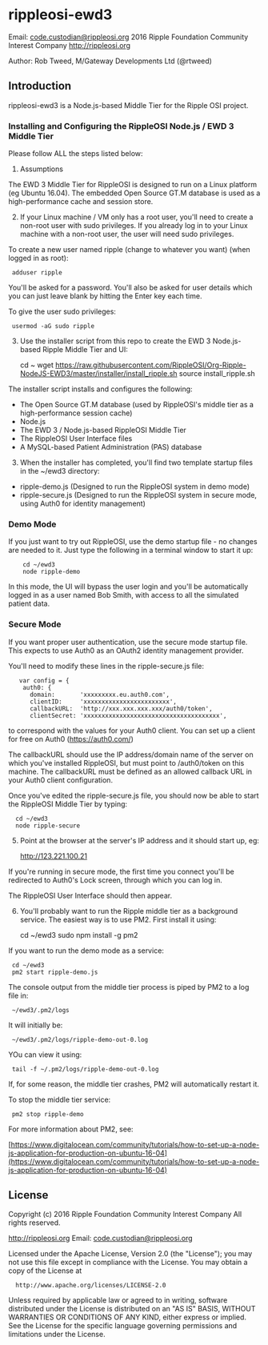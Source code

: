 # rippleosi-ewd3

Email: <code.custodian@rippleosi.org>
2016 Ripple Foundation Community Interest Company [http://rippleosi.org  ](http://rippleosi.org)

Author: Rob Tweed, M/Gateway Developments Ltd (@rtweed)

## Introduction

rippleosi-ewd3 is a Node.js-based Middle Tier for the Ripple OSI 
project.


### Installing and Configuring the RippleOSI Node.js / EWD 3 Middle Tier

Please follow ALL the steps listed below:

1) Assumptions

  The EWD 3 Middle Tier for RippleOSI is designed to run on a Linux
  platform (eg Ubuntu 16.04).  The embedded Open Source GT.M database is
  used as a high-performance cache and session store.

2) If your Linux machine / VM only has a root user, you'll need to create a non-root user with sudo privileges.
If you already log in to your Linux machine with a non-root user, the user will need sudo privileges.

To create a new user named ripple (change to whatever you want) (when logged in as root):

     adduser ripple

You'll be asked for a password.  You'll also be asked for user details which you can just leave blank by hitting the Enter key 
each time.

To give the user sudo privileges:

     usermod -aG sudo ripple


3) Use the installer script from this repo to create the EWD 3 Node.js-based Ripple 
 Middle Tier and UI:

      cd ~
      wget https://raw.githubusercontent.com/RippleOSI/Org-Ripple-NodeJS-EWD3/master/installer/install_ripple.sh
      source install_ripple.sh

The installer script installs and configures the following:

- The Open Source GT.M database (used by RippleOSI's middle tier as a high-performance session cache)
- Node.js
- The EWD 3 / Node.js-based RippleOSI Middle Tier
- The RippleOSI User Interface files
- A MySQL-based Patient Administration (PAS) database


3) When the installer has completed, you'll find two template startup files in the ~/ewd3 directory:

- ripple-demo.js   (Designed to run the RippleOSI system in demo mode)
- ripple-secure.js (Designed to run the RippleOSI system in secure mode, using Auth0 for identity management)

### Demo Mode

If you just want to try out RippleOSI, use the demo startup file - no changes are needed to it.  Just type the
following in a terminal window to start it up:

        cd ~/ewd3
        node ripple-demo

In this mode, the UI will bypass the user login and you'll be automatically logged in as a user named Bob Smith, with access
to all the simulated patient data.


### Secure Mode

If you want proper user authentication, use the secure mode startup file.  This expects to use Auth0 as an OAuth2 
identity management provider.


You'll need to modify these lines in the ripple-secure.js file:

       var config = {
        auth0: {
          domain:       'xxxxxxxxx.eu.auth0.com',
          clientID:     'xxxxxxxxxxxxxxxxxxxxxxxx',
          callbackURL:  'http://xxx.xxx.xxx.xxx/auth0/token',
          clientSecret: 'xxxxxxxxxxxxxxxxxxxxxxxxxxxxxxxxxxxxxx',


to correspond with the values for your Auth0 client.  You can set up a client for free on Auth0 (https://auth0.com/)

The callbackURL should use the IP address/domain name of
the server on which you've installed RippleOSI, but must point to /auth0/token on this machine.  The callbackURL
must be defined as an allowed callback URL in your Auth0 client configuration.

Once you've edited the ripple-secure.js file, you should now be able to start the RippleOSI Middle Tier by typing:


      cd ~/ewd3
      node ripple-secure


5) Point at the browser at the server's IP address and it should start up, eg:

      http://123.221.100.21


If you're running in secure mode, the first time you connect you'll be redirected to Auth0's Lock screen, 
through which you can log in.  

The RippleOSI User Interface should then appear.


6) You'll probably want to run the Ripple middle tier as a background service.  The easiest way is to use PM2.  First 
install it using:

      cd ~/ewd3
      sudo npm install -g pm2


If you want to run the demo mode as a service:

     cd ~/ewd3
     pm2 start ripple-demo.js

The console output from the middle tier process is piped by PM2 to a log file in:

     ~/ewd3/.pm2/logs

It will initially be:

     ~/ewd3/.pm2/logs/ripple-demo-out-0.log

YOu can view it using:

     tail -f ~/.pm2/logs/ripple-demo-out-0.log

If, for some reason, the middle tier crashes, PM2 will automatically restart it.


To stop the middle tier service:

     pm2 stop ripple-demo

For more information about PM2, see:

[https://www.digitalocean.com/community/tutorials/how-to-set-up-a-node-js-application-for-production-on-ubuntu-16-04](https://www.digitalocean.com/community/tutorials/how-to-set-up-a-node-js-application-for-production-on-ubuntu-16-04)



## License

  Copyright (c) 2016 Ripple Foundation Community Interest Company
  All rights reserved.

  http://rippleosi.org
  Email: code.custodian@rippleosi.org                                                                          

  Licensed under the Apache License, Version 2.0 (the "License");
  you may not use this file except in compliance with the License.
  You may obtain a copy of the License at                                  

      http://www.apache.org/licenses/LICENSE-2.0

  Unless required by applicable law or agreed to in writing, software
  distributed under the License is distributed on an "AS IS" BASIS,
  WITHOUT WARRANTIES OR CONDITIONS OF ANY KIND, either express or implied.
  See the License for the specific language governing permissions and
  limitations under the License.

